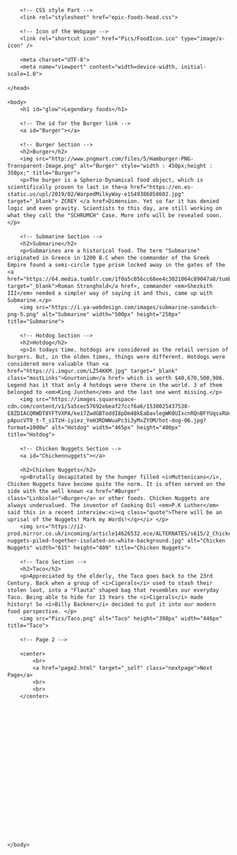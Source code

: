 <!DOCTYPE html>
<html>
	<head>
		<title>Epic Foods</title>

		<!-- CSS style Part -->
		<link rel="stylesheet" href="epic-foods-head.css">

		<!-- Icon of the Webpage -->
		<link rel="shortcut icon" href="Pics/FoodIcon.ico" type="image/x-icon" />

		<meta charset="UTF-8">
		<meta name="viewport" content="width=device-width, initial-scale=1.0">

	</head>

	<body>
		<h1 id="glow">Legendary foods</h1>

		<!-- The id for the Burger link -->
		<a id="Burger"></a>

		<!-- Burger Section -->
		<h2>Burger</h2>
		<img src="http://www.pngmart.com/files/5/Hamburger-PNG-Transparent-Image.png" alt="Burger" style="width : 450px;height : 350px;" title="Burger">
		<p>The burger is a Spherio-Dynamical food object, which is scientifically proven to last in the<a href="https://en.es-static.us/upl/2019/02/WarpedMilkyWay-e1549386858602.jpg" target="_blank"> ZCREY </a href>Dimension. Yet so far it has denied logic and even gravity. Scientists to this day, are still working on what they call the "SCHRUMCH" Case. More info will be revealed soon. </p>

		<!-- Submarine Section -->
		<h2>Submarine</h2>
		<p>Submarines are a historical food. The term "Submarine" originated in Greece in 1200 B.C when the commander of the Greek Empire found a semi-circle type prism locked away in the gates of the <a href="https://64.media.tumblr.com/1f0a5c056cc68ee4c3021064c89047a8/tumblr_onqv9x2iPQ1ukwyxw_og_1280.jpg" target="_blank">Roman Stronghold</a href>, commander <em>Shezkith III</em> needed a simpler way of saying it and thus, came up with Submarine.</p> 
		<img src="https://i.ya-webdesign.com/images/submarine-sandwich-png-5.png" alt="Submarine" width="500px" height="250px" title="Submarine">

		<!-- Hotdog Section -->
		<h2>Hotdog</h2>
		<p>In todays time, hotdogs are considered as the retail version of burgers. But, in the olden times, things were different. Hotdogs were considered more valuable than <a href="https://i.imgur.com/LZ54KKM.jpg" target="_blank" class="mostLinks">Gnurtonium</a href> which is worth $40,670,500,986. Legend has it that only 4 hotdogs were there in the world. 3 of them belonged to <em>King Junthen</em> and the last one went missing.</p>
		<img src="https://images.squarespace-cdn.com/content/v1/5a5cec57692ebeaf27ccf6a6/1530025437530-E8ZDIACQRWDT8YFTVXPA/ke17ZwdGBToddI8pDm48kEaDavlegWK0UIxcnRQnBFYUqsxRUqqbr1mOJYKfIPR7LoDQ9mXPOjoJoqy81S2I8N_N4V1vUb5AoIIIbLZhVYxCRW4BPu10St3TBAUQYVKcyOho2e0NVAkIlv2u-pApucVT9_t-T_s1TzH-iyiez_YeH3RDWWuaPc3i3yMxZYOM/hot-dog-06.jpg?format=1000w" alt="Hotdog" width="465px" height="400px" title="Hotdog">

		<!-- Chicken Nuggets Section -->
		<a id="Chickennuggets"></a>

		<h2>Chicken Nuggets</h2>
		<p>Brutally decapitated by the hunger filled <i>Muttenicans</i>, Chicken Nuggets have become quite the norm. It is often served on the side with the well known <a href="#Burger" class="Linkcolor">Burger</a> or other foods. Chicken Nuggets are always undervalued. The inventor of Cooking Oil <em>P.K Luther</em> said this in a recent interview:<i><q class="quote">There will be an uprisal of the Nuggets! Mark my Words!</q></i> </p>
		<img src="https://i2-prod.mirror.co.uk/incoming/article14626532.ece/ALTERNATES/s615/2_Chicken-nuggets-piled-together-isolated-on-white-background.jpg" alt="Chicken Nuggets" width="615" height="409" title="Chicken Nuggets">

		<!-- Taco Section -->
		<h2>Taco</h2>
		<p>Appreciated by the elderly, the Taco goes back to the 23rd Century. Back when a group of <i>Cigerals</i> used to stash their stolen loot, into a "Flauta" shaped bag that resembles our everyday Taco. Being able to hide for 13 Years the <i>Cigerals</i> made history! So <i>Billy Backner</i> decided to put it into our modern food perspective. </p>
		<img src="Pics/Taco.png" alt="Taco" height="398px" width="446px" title="Taco">

		<!-- Page 2 -->

		<center>
			<br>
			<a href="page2.html" target="_self" class="nextpage">Next Page</a>
			<br>
			<br>
		</center>




















	</body>
</html>
